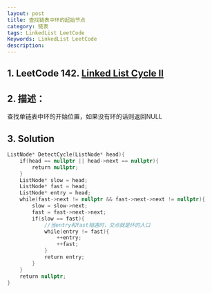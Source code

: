 ```yaml
---
layout: post
title: 查找链表中环的起始节点
category: 链表
tags: LinkedList LeetCode
Keywords: LinkedList LeetCode
description:
---
```

## 1. LeetCode 142. [Linked List Cycle II](https://leetcode.com/problems/linked-list-cycle-ii/description/)
## 2. 描述：
查找单链表中环的开始位置，如果没有环的话则返回NULL
## 3. Solution
``` c++
ListNode* DetectCycle(ListNode* head){
    if(head == nullptr || head->next == nullptr){
        return nullptr;
    }
    ListNode* slow = head;
    ListNode* fast = head;
    ListNode* entry = head;
    while(fast->next != nullptr && fast->next->next != nullptr){
        slow = slow->next;
        fast = fast->next->next;
        if(slow == fast){
            //当entry和fast相遇时，交点就是环的入口
            while(entry != fast){
                ++entry;
                ++fast;
            }
            return entry;
        }
    }
    return nullptr;
}
```


